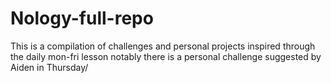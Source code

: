 # Nology-full-repo
This is a compilation of challenges and personal projects inspired through the daily mon-fri lesson
notably there is a personal challenge suggested by Aiden in Thursday/

